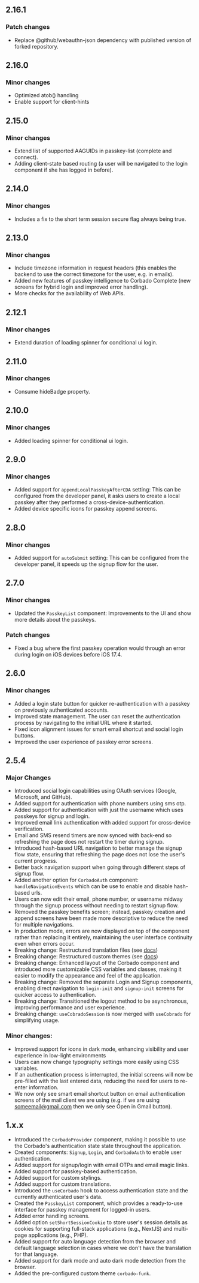 ## 2.16.1

### Patch changes

- Replace @github/webauthn-json dependency with published version of forked repository.

## 2.16.0

### Minor changes

- Optimized atob() handling
- Enable support for client-hints

## 2.15.0

### Minor changes

- Extend list of supported AAGUIDs in passkey-list (complete and connect).
- Adding client-state based routing (a user will be navigated to the login component if she has logged in before).

## 2.14.0

### Minor changes

- Includes a fix to the short term session secure flag always being true.

## 2.13.0

### Minor changes

- Include timezone information in request headers (this enables the backend to use the correct timezone for the user, e.g. in emails).
- Added new features of passkey intelligence to Corbado Complete (new screens for hybrid login and improved error handling).
- More checks for the availability of Web APIs.

## 2.12.1

### Minor changes

- Extend duration of loading spinner for conditional ui login.

## 2.11.0

### Minor changes

- Consume hideBadge property.

## 2.10.0

### Minor changes

- Added loading spinner for conditional ui login.

## 2.9.0

### Minor changes

- Added support for `appendLocalPasskeyAfterCDA` setting: This can be configured from the developer panel, it asks users to create a local passkey after they performed a cross-device-authentication.
- Added device specific icons for passkey append screens.

## 2.8.0

### Minor changes

- Added support for `autoSubmit` setting: This can be configured from the developer panel, it speeds up the signup flow for the user.

## 2.7.0

### Minor changes

- Updated the `PasskeyList` component: Improvements to the UI and show more details about the passkeys.

### Patch changes

- Fixed a bug where the first passkey operation would through an error during login on iOS devices before iOS 17.4.

## 2.6.0

### Minor changes

- Added a login state button for quicker re-authentication with a passkey on previously authenticated accounts.
- Improved state management. The user can reset the authentication process by navigating to the initial URL where it started.
- Fixed icon alignment issues for smart email shortcut and social login buttons.
- Improved the user experience of passkey error screens.

## 2.5.4

### Major Changes

- Introduced social login capabilities using OAuth services (Google, Microsoft, and GitHub).
- Added support for authentication with phone numbers using sms otp.
- Added support for authentication with just the username which uses passkeys for signup and login.
- Improved email link authentication with added support for cross-device verification.
- Email and SMS resend timers are now synced with back-end so refreshing the page does not restart the timer during signup.
- Introduced hash-based URL navigation to better manage the signup flow state, ensuring that refreshing the page does not lose the user's current progress.
- Better back navigation support when going through different steps of signup flow.
- Added another option for `CorbadoAuth` component: `handleNavigationEvents` which can be use to enable and disable hash-based urls.
- Users can now edit their email, phone number, or username midway through the signup process without needing to restart signup flow.
- Removed the passkey benefits screen; instead, passkey creation and append screens have been made more descriptive to reduce the need for multiple navigations.
- In production mode, errors are now displayed on top of the component rather than replacing it entirely, maintaining the user interface continuity even when errors occur.
- Breaking change: Restructured translation files (see [docs](https://docs.corbado.com/frontend-integration/ui-components/customization#1-custom-translations))
- Breaking change: Restructured custom themes (see [docs](https://docs.corbado.com/frontend-integration/ui-components/customization#2-custom-styling))
- Breaking change: Enhanced layout of the Corbado component and introduced more customizable CSS variables and classes, making it easier to modify the appearance and feel of the application.
- Breaking change: Removed the separate Login and Signup components, enabling direct navigation to `login-init` and `signup-init` screens for quicker access to authentication.
- Breaking change: Transitioned the logout method to be asynchronous, improving performance and user experience.
- Breaking change: `useCobradoSession` is now merged with `useCobrado` for simplifying usage.

### Minor changes:

- Improved support for icons in dark mode, enhancing visibility and user experience in low-light environments
- Users can now change typography settings more easily using CSS variables.
- If an authentication process is interrupted, the initial screens will now be pre-filled with the last entered data, reducing the need for users to re-enter information.
- We now only see smart email shortcut button on email authentication screens of the mail client we are using (e.g. if we are using someemail@gmail.com then we only see Open in Gmail button).

## 1.x.x

- Introduced the `CorbadoProvider` component, making it possible to use the Corbado's authentication state state throughout the application.
- Created components: `Signup`, `Login`, and `CorbadoAuth` to enable user authentication.
- Added support for signup/login with email OTPs and email magic links.
- Added support for passkey-based authentication.
- Added support for custom stylings.
- Added support for custom translations.
- Introduced the `useCorbado` hook to access authentication state and the currently authenticated user's data.
- Created the `PasskeyList` component, which provides a ready-to-use interface for passkey management for logged-in users.
- Added error handling screens.
- Added option `setShortSessionCookie` to store user's session details as cookies for supporting full-stack applications (e.g., NextJS) and multi-page applications (e.g., PHP).
- Added support for auto language detection from the browser and default language selection in cases where we don't have the translation for that language.
- Added support for dark mode and auto dark mode detection from the browser.
- Added the pre-configured custom theme `corbado-funk`.
